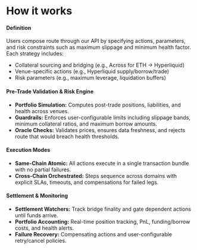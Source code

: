 # How it works

#### Definition

Users compose route through our API by specifying actions, parameters, and risk constraints such as maximum slippage and minimum health factor. Each strategy includes:

* Collateral sourcing and bridging (e.g., Across for ETH → Hyperliquid)
* Venue-specific actions (e.g., Hyperliquid supply/borrow/trade)
* Risk parameters (e.g., maximum leverage, liquidation buffers)

#### Pre-Trade Validation & Risk Engine

* **Portfolio Simulation:** Computes post-trade positions, liabilities, and health across venues.
* **Guardrails:** Enforces user-configurable limits including slippage bands, minimum collateral ratios, and maximum borrow amounts.
* **Oracle Checks:** Validates prices, ensures data freshness, and rejects route that would breach health thresholds.

#### Execution Modes

* **Same-Chain Atomic:** All actions execute in a single transaction bundle with no partial failures.
* **Cross-Chain Orchestrated:** Steps sequence across domains with explicit SLAs, timeouts, and compensations for failed legs.

#### Settlement & Monitoring

* **Settlement Watchers:** Track bridge finality and gate dependent actions until funds arrive.
* **Portfolio Accounting:** Real-time position tracking, PnL, funding/borrow costs, and health alerts.
* **Failure Recovery:** Compensating actions and user-configurable retry/cancel policies.

